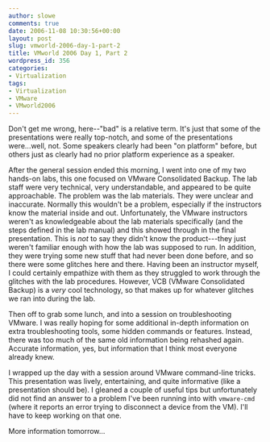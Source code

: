 ```yaml
---
author: slowe
comments: true
date: 2006-11-08 10:30:56+00:00
layout: post
slug: vmworld-2006-day-1-part-2
title: VMworld 2006 Day 1, Part 2
wordpress_id: 356
categories:
- Virtualization
tags:
- Virtualization
- VMware
- VMworld2006
---
```


Don't get me wrong, here--"bad" is a relative term. It's just that some of the presentations were really top-notch, and some of the presentations were...well, not. Some speakers clearly had been "on platform" before, but others just as clearly had no prior platform experience as a speaker.

After the general session ended this morning, I went into one of my two hands-on labs, this one focused on VMware Consolidated Backup. The lab staff were very technical, very understandable, and appeared to be quite approachable. The problem was the lab materials. They were unclear and inaccurate. Normally this wouldn't be a problem, especially if the instructors know the material inside and out. Unfortunately, the VMware instructors weren't as knowledgeable about the lab materials specifically (and the steps defined in the lab manual) and this showed through in the final presentation. This is _not_ to say they didn't know the product---they just weren't familiar enough with how the lab was supposed to run. In addition, they were trying some new stuff that had never been done before, and so there were some glitches here and there. Having been an instructor myself, I could certainly empathize with them as they struggled to work through the glitches with the lab procedures. However, VCB (VMware Consolidated Backup) is a _very_ cool technology, so that makes up for whatever glitches we ran into during the lab.

Then off to grab some lunch, and into a session on troubleshooting VMware. I was really hoping for some additional in-depth information on extra troubleshooting tools, some hidden commands or features. Instead, there was too much of the same old information being rehashed again. Accurate information, yes, but information that I think most everyone already knew.

I wrapped up the day with a session around VMware command-line tricks. This presentation was lively, entertaining, and quite informative (like a presentation should be). I gleaned a couple of useful tips but unfortunately did not find an answer to a problem I've been running into with `vmware-cmd` (where it reports an error trying to disconnect a device from the VM). I'll have to keep working on that one.

More information tomorrow...
